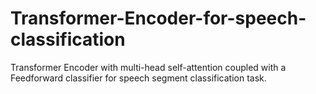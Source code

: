 # Transformer-Encoder-for-speech-classification
Transformer Encoder with multi-head self-attention coupled with a Feedforward classifier for speech segment classification task.
